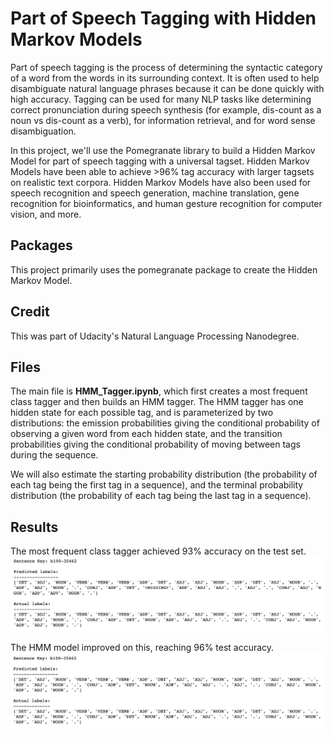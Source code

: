 # Part of Speech Tagging with Hidden Markov Models

Part of speech tagging is the process of determining the syntactic category of a word from the words in its surrounding context. It is often used to help disambiguate natural language phrases because it can be done quickly with high accuracy. Tagging can be used for many NLP tasks like determining correct pronunciation during speech synthesis (for example, dis-count as a noun vs dis-count as a verb), for information retrieval, and for word sense disambiguation.

In this project, we'll use the Pomegranate library to build a Hidden Markov Model for part of speech tagging with a universal tagset. Hidden Markov Models have been able to achieve >96% tag accuracy with larger tagsets on realistic text corpora. Hidden Markov Models have also been used for speech recognition and speech generation, machine translation, gene recognition for bioinformatics, and human gesture recognition for computer vision, and more.

## Packages

This project primarily uses the pomegranate package to create the Hidden Markov Model.

## Credit

This was part of Udacity's Natural Language Processing Nanodegree.

## Files

The main file is **HMM_Tagger.ipynb**, which first creates a most frequent class tagger and then builds an HMM tagger. The HMM tagger has one hidden state for each possible tag, and is parameterized by two distributions: the emission probabilities giving the conditional probability of observing a given word from each hidden state, and the transition probabilities giving the conditional probability of moving between tags during the sequence.

We will also estimate the starting probability distribution (the probability of each tag being the first tag in a sequence), and the terminal probability distribution (the probability of each tag being the last tag in a sequence).

## Results

The most frequent class tagger achieved 93% accuracy on the test set.
![MFC Tagger Example](images/mfc_tagger_example.png "MFC Tagger Example")

The HMM model improved on this, reaching 96% test accuracy.
![HMM Tagger Example](images/hmm_tagger_example.png "HMM Tagger Example")
